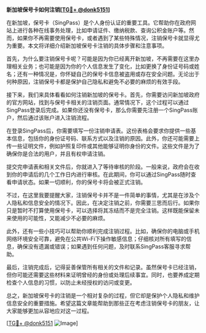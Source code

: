 **新加坡保号卡如何注销[[TG💪+ @donk5151](https://t.me/s/donk5151)]**

在新加坡，保号卡（SingPass）是个人身份认证的重要工具。它帮助你在政府网站上进行各种在线事务处理，比如申请证件、缴纳税款、查询公积金账户等。然而，如果你不再需要使用保号卡，或者遇到了某些特殊情况，注销保号卡就显得尤为重要。本文将详细介绍新加坡保号卡注销的具体步骤和注意事项。

首先，为什么要注销保号卡呢？可能是因为你已经离开新加坡，不再需要在这里办理相关业务；也可能是因为你的个人信息发生了变化，比如更换了身份证号码或姓名；还有一种情况是，你怀疑自己的保号卡信息被盗用或存在安全问题。无论出于何种原因，注销保号卡都是保护自己隐私和避免不必要的麻烦的有效手段。

接下来，我们来具体看看如何注销新加坡的保号卡。首先，你需要访问新加坡政府的官方网站，找到与保号卡相关的注销页面。通常情况下，这个过程可以通过SingPass登录后完成。如果你还没有保号卡，那么你需要先注册一个SingPass账户，然后通过该账户进入注销流程。

在登录SingPass后，你需要填写一份注销申请表。这份表格会要求你提供一些基本信息，包括你的身份证号码、联系方式以及注销的原因。此外，你还可能需要上传一些证明文件，例如护照复印件或其他能够证明你身份的文件。这些文件是为了确保你是合法的用户，并且有权申请注销。

提交完申请表和相关文件后，你就进入了等待审核的阶段。一般来说，政府会在收到你的申请后的几个工作日内进行审核。在此期间，你可以通过SingPass随时查看申请状态。如果一切顺利，你的保号卡将会被正式注销。

不过，在这里我要提醒大家，注销保号卡并不是一件简单的事情，尤其是在涉及个人隐私和信息安全的情况下。因此，在决定注销之前，你需要三思而后行。如果你只是暂时不打算使用保号卡，可以选择将其冻结而不是完全注销。这样既能保留未来使用的可能性，又能减少不必要的麻烦。

此外，还有一些小技巧可以帮助你顺利完成注销过程。比如，确保你的电脑或手机网络环境安全可靠，避免在公共Wi-Fi下操作敏感信息；仔细核对所有填写的信息，确保没有遗漏或错误；如果遇到任何问题，及时联系SingPass客服寻求帮助。

最后，注销完成后，记得妥善保管所有相关的文件和记录。虽然保号卡已经注销，但你可能还需要这些材料来证明曾经的身份或处理后续事宜。同时，也要养成定期检查个人信息的习惯，以防止未经授权的访问或变更。

总之，新加坡保号卡的注销是一个相对复杂的过程，但它却是保护个人隐私和维护信息安全的重要措施。希望这篇文章能帮助到那些正在考虑注销保号卡的朋友，让大家能够更加从容地应对这一过程。

[[TG💪+ @donk5151](https://t.me/s/donk5151) ![Image](https://i.postimg.cc/rwNCRYN7/Snipaste-2025-04-30-17-27-05.png)]